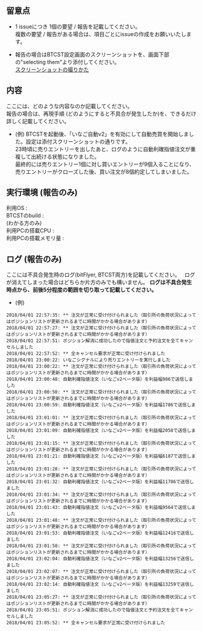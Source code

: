 ## 留意点

- 1 issueにつき 1個の要望 / 報告を記載してください。  
複数の要望 / 報告がある場合は、項目ごとにissueの作成をお願いいたします。

- 報告の場合はBTCST設定画面のスクリーンショットを、画面下部の"selecting them"より添付してください。  
[スクリーンショットの撮りかた](https://allabout.co.jp/gm/gc/20843/)

## 内容

ここには、どのような内容なのか記載してください。  
報告の場合は、再現手順 (どのようにすると不具合が発生したか)を、できるだけ詳しく記載してください。  

- (例) BTCSTを起動後、「いなご自動v2」を有効にして自動売買を開始しました。設定は添付スクリーンショットの通りです。  
23時頃に売りエントリーを出したあと、ログのように自動利確指値注文が重複して出続ける状態になりました。  
最終的には売りエントリー1個に対し買いエントリーが9個入ることになり、売りエントリーがクローズした後、買い注文が8個約定してしまいました。  




## 実行環境 (報告のみ)
利用OS :  
BTCSTのbuild :  
(わかる方のみ)  
利用PCの搭載CPU :  
利用PCの搭載メモリ量 :  

## ログ (報告のみ)

ここには不具合発生時のログ(bitFlyer, BTCST両方)を記載してください。  
ログが消えてしまった場合はどちらか片方のみでも構いません。
**ログは不具合発生時点から、前後5分程度の範囲を切り取って記載してください。**


- (例)
```
2018/04/01 22:57:35: ** 注文が正常に受け付けられました（取引所の負荷状況によってはポジションリストが更新されるまでに時間がかかる場合があります）
2018/04/01 22:57:27: ** 注文が正常に受け付けられました（取引所の負荷状況によってはポジションリストが更新されるまでに時間がかかる場合があります）
2018/04/01 22:57:51: ポジション解消に成功したので指値注文と予約注文を全てキャンセルしました
2018/04/01 22:57:52: ** 全キャンセル要求が正常に受け付けられました
2018/04/01 23:00:22: いなごシグナルにより売りエントリーを実行しました
2018/04/01 23:00:22: ** 注文が正常に受け付けられました（取引所の負荷状況によってはポジションリストが更新されるまでに時間がかかる場合があります）
2018/04/01 23:00:48: 自動利確指値注文（いなごv2ベータ版）を利益幅986で送信しました
2018/04/01 23:00:50: ** 注文が正常に受け付けられました（取引所の負荷状況によってはポジションリストが更新されるまでに時間がかかる場合があります）
2018/04/01 23:00:59: 自動利確指値注文（いなごv2ベータ版）を利益幅1786で送信しました
2018/04/01 23:01:01: ** 注文が正常に受け付けられました（取引所の負荷状況によってはポジションリストが更新されるまでに時間がかかる場合があります）
2018/04/01 23:01:09: 自動利確指値注文（いなごv2ベータ版）を利益幅2058で送信しました
2018/04/01 23:01:15: ** 注文が正常に受け付けられました（取引所の負荷状況によってはポジションリストが更新されるまでに時間がかかる場合があります）
2018/04/01 23:01:21: 自動利確指値注文（いなごv2ベータ版）を利益幅6187で送信しました
2018/04/01 23:01:28: ** 注文が正常に受け付けられました（取引所の負荷状況によってはポジションリストが更新されるまでに時間がかかる場合があります）
2018/04/01 23:01:32: 自動利確指値注文（いなごv2ベータ版）を利益幅11786で送信しました
2018/04/01 23:01:34: ** 注文が正常に受け付けられました（取引所の負荷状況によってはポジションリストが更新されるまでに時間がかかる場合があります）
2018/04/01 23:01:43: 自動利確指値注文（いなごv2ベータ版）を利益幅9564で送信しました
2018/04/01 23:01:48: ** 注文が正常に受け付けられました（取引所の負荷状況によってはポジションリストが更新されるまでに時間がかかる場合があります）
2018/04/01 23:01:53: 自動利確指値注文（いなごv2ベータ版）を利益幅12416で送信しました
2018/04/01 23:01:58: ** 注文が正常に受け付けられました（取引所の負荷状況によってはポジションリストが更新されるまでに時間がかかる場合があります）
2018/04/01 23:02:04: 自動利確指値注文（いなごv2ベータ版）を利益幅13256で送信しました
2018/04/01 23:02:07: ** 注文が正常に受け付けられました（取引所の負荷状況によってはポジションリストが更新されるまでに時間がかかる場合があります）
2018/04/01 23:02:14: 自動利確指値注文（いなごv2ベータ版）を利益幅13259で送信しました
2018/04/01 23:05:27: ** 注文が正常に受け付けられました（取引所の負荷状況によってはポジションリストが更新されるまでに時間がかかる場合があります）
2018/04/01 23:05:51: ポジション解消に成功したので指値注文と予約注文を全てキャンセルしました
2018/04/01 23:05:52: ** 全キャンセル要求が正常に受け付けられました
```
